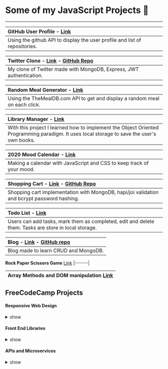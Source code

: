 # Some of my JavaScript Projects :rocket:
---

|**GitHub User Profile** - [Link](https://github.com/ezzep66/github-profile-api)|
|:------|
|Using the github API to display the user profile and list of repositories.|


|**Twitter Clone** -  [Link](https://quiet-wave-46430.herokuapp.com/) - [GitHub Repo](https://github.com/ezzep66/twita-clone)|
|:------|
|My clone of Twitter made with MongoDB, Express, JWT authentication.|


|**Random Meal Generator** - [Link](https://github.com/ezzep66/random-meal-generator)|
|:------|
|Using the TheMealDB.com API to get and display a random meal on each click.|


|**Library Manager** - [Link](https://github.com/ezzep66/library-local-storage)|
|:------|
|With this project I learned how to implement the Object Oriented Programming paradigm. It uses local storage to save the user's own books.|


|**2020 Mood Calendar** - [Link](https://github.com/ezzep66/mood-tracker)|
|:------|
|Making a calendar with JavaScript and CSS to keep track of your mood.|


|**Shopping Cart** - [Link](https://aqueous-meadow-37744.herokuapp.com/) - [GitHub Repo](https://github.com/ezzep66/shopping-cart)|
|:------|
|Shopping cart implementation with MongoDB, hapi/joi validation and bcrypt password hashing.|


|**Todo List** - [Link](https://github.com/ezzep66/todo-js)|
|:------|
|Users can add tasks, mark them as completed, edit and delete them. Tasks are store in local storage.|


|**Blog** - [Link](https://obscure-hollows-19823.herokuapp.com/) - [GitHub repo](https://github.com/ezzep66/crud-blog)|
|:------|
|Blog made to learn CRUD and MongoDB.|

**Rock Paper Scissors Game** [Link](https://github.com/ezzep66/rock-paper-scissors)
|:------|

|**Array Methods and DOM manipulation** [Link](https://github.com/ezzep66/DOM-Array-Methods)|
|:------|

## FreeCodeCamp Projects

#### Responsive Web Design

<details><summary>show</summary>  
  
[Tribute Page](https://codepen.io/ezequiel_/full/WmYYYB)

[Contact Form](https://codepen.io/ezequiel_/full/jJdPgz)

[Landing Page](https://codepen.io/ezequiel_/full/EMJjYW)

[Technical Documentation](https://codepen.io/ezequiel_/full/ZPNedE)
</details>

#### Front End Libraries

<details><summary>show</summary>
  
  [Random Quote Machine](https://codepen.io/ezequiel_/full/zgoJQX) [w/React](https://ecaste-quotes.vercel.app/) 
  
  [Markdown Previewer](https://github.com/EzequielCaste/react-markdown-previewer)
  
  [Drum Machine](https://github.com/EzequielCaste/react-drum-machine)
  
  [JavaScript Calculator](https://github.com/EzequielCaste/react-calculator)
  
  [Pomodoro Clock](https://github.com/EzequielCaste/react-pomodoro-clock)
  
  </details>
  
#### APIs and Microservices

<details><summary>show</summary>
  
  [Timestamp Microservice](https://github.com/EzequielCaste/Timestamp-Microservice)  
  
  [Request Header Parser](https://github.com/EzequielCaste/Request-Header-Parser-Microservice)
  
  [URL Shortener](https://github.com/EzequielCaste/microurl-api)
  
  [Exercise Tracker](https://github.com/EzequielCaste/Exercise-Tracker)
  
  [File Metadata](https://github.com/EzequielCaste/File-Metadata-Microservice)
  
  </details>
